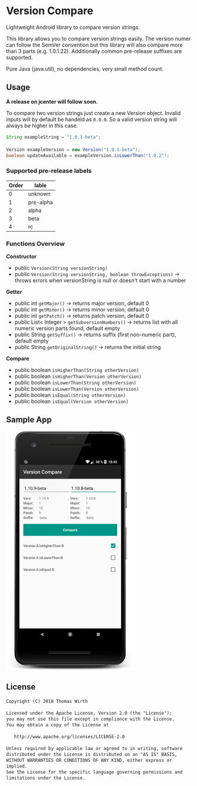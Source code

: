 Version Compare
=====
Lightweight Android library to compare version strings.

This library allows you to compare version strings easily. The version numer can follow the SemVer convention but this library will also compare
more than 3 parts (e.g. 1.0.1.22). Additionally common pre-release suffixes are supported.

Pure Java (java.util), no dependencies, very small method count.

## Usage
**A release on jcenter will follow soon.**

To compare two version strings just create a new Version object. Invalid inputs will by default be handeld as `0.0.0`. So a valid version string
will always be higher in this case. 
```java
String exampleString = "1.0.1-beta";

Version exampleVersion = new Version("1.0.1-beta");
boolean updateAvailable = exampleVersion.isLowerThan("1.0.2");
```
### Supported pre-release labels
| Order | lable     |
| ----- | --------- |
| 0     | unknown   |
| 1     | pre-alpha |
| 2     | alpha     |
| 3     | beta      |
| 4     | rc        |


### Functions Overview
**Constructor**
* public `Version(String versionString)`
* public `Version(String versionString, boolean throwExceptions)` -> throws errors when versionString is null or doesn't start with a number

**Getter**
* public int `getMajor()` -> returns major version, default 0
* public int `getMinor()` -> returns minor version, default 0
* public int `getPatch()` -> returns patch version, default 0
* public List< Integer > `getSubversionNumbers()` -> returns list with all numeric version parts found, default empty
* public String `getSuffix()` -> returns suffix (first non-numeric part), default empty
* public String `getOriginalString()` -> returns the initial string

**Compare**
* public boolean `isHigherThan(String otherVersion)`
* public boolean `isHigherThan(Version otherVersion)`
* public boolean `isLowerThan(String otherVersion)`
* public boolean `isLowerThan(Version otherVersion)`
* public boolean `isEqual(String otherVersion)`
* public boolean `isEqual(Version otherVersion)`

## Sample App
![Image](https://raw.githubusercontent.com/G00fY2/version-compare/gh-pages/images/version_compare_sampleapp_framed.png)

## License
	Copyright (C) 2018 Thomas Wirth

    Licensed under the Apache License, Version 2.0 (the "License");
    you may not use this file except in compliance with the License.
    You may obtain a copy of the License at

       http://www.apache.org/licenses/LICENSE-2.0

    Unless required by applicable law or agreed to in writing, software
    distributed under the License is distributed on an "AS IS" BASIS,
    WITHOUT WARRANTIES OR CONDITIONS OF ANY KIND, either express or implied.
    See the License for the specific language governing permissions and
    limitations under the License.
